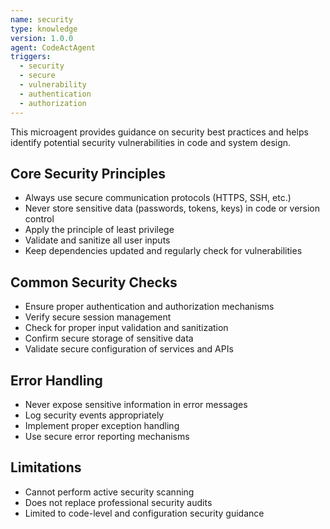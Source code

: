 ```yaml
---
name: security
type: knowledge
version: 1.0.0
agent: CodeActAgent
triggers:
  - security
  - secure
  - vulnerability
  - authentication
  - authorization
---
```


This microagent provides guidance on security best practices and helps identify potential security vulnerabilities in code and system design.

## Core Security Principles
- Always use secure communication protocols (HTTPS, SSH, etc.)
- Never store sensitive data (passwords, tokens, keys) in code or version control
- Apply the principle of least privilege
- Validate and sanitize all user inputs
- Keep dependencies updated and regularly check for vulnerabilities

## Common Security Checks
- Ensure proper authentication and authorization mechanisms
- Verify secure session management
- Check for proper input validation and sanitization
- Confirm secure storage of sensitive data
- Validate secure configuration of services and APIs

## Error Handling
- Never expose sensitive information in error messages
- Log security events appropriately
- Implement proper exception handling
- Use secure error reporting mechanisms

## Limitations
- Cannot perform active security scanning
- Does not replace professional security audits
- Limited to code-level and configuration security guidance